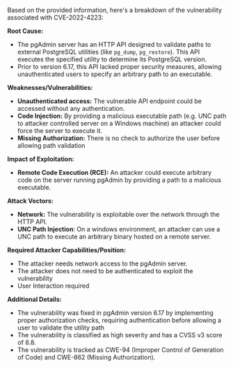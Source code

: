 Based on the provided information, here's a breakdown of the vulnerability associated with CVE-2022-4223:

**Root Cause:**

*   The pgAdmin server has an HTTP API designed to validate paths to external PostgreSQL utilities (like `pg_dump`, `pg_restore`). This API executes the specified utility to determine its PostgreSQL version.
*   Prior to version 6.17, this API lacked proper security measures, allowing unauthenticated users to specify an arbitrary path to an executable.

**Weaknesses/Vulnerabilities:**

*   **Unauthenticated access:** The vulnerable API endpoint could be accessed without any authentication.
*   **Code Injection:** By providing a malicious executable path (e.g. UNC path to attacker controlled server on a Windows machine) an attacker could force the server to execute it.
*   **Missing Authorization:** There is no check to authorize the user before allowing path validation

**Impact of Exploitation:**

*   **Remote Code Execution (RCE):** An attacker could execute arbitrary code on the server running pgAdmin by providing a path to a malicious executable.

**Attack Vectors:**

*   **Network:** The vulnerability is exploitable over the network through the HTTP API.
*   **UNC Path Injection**: On a windows environment, an attacker can use a UNC path to execute an arbitrary binary hosted on a remote server.

**Required Attacker Capabilities/Position:**

*   The attacker needs network access to the pgAdmin server.
*   The attacker does not need to be authenticated to exploit the vulnerability
*   User Interaction required

**Additional Details:**

*   The vulnerability was fixed in pgAdmin version 6.17 by implementing proper authorization checks, requiring authentication before allowing a user to validate the utility path
*   The vulnerability is classified as high severity and has a CVSS v3 score of 8.8.
*   The vulnerability is tracked as CWE-94 (Improper Control of Generation of Code) and CWE-862 (Missing Authorization).